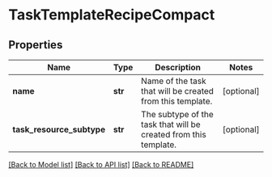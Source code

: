 # TaskTemplateRecipeCompact

## Properties
Name | Type | Description | Notes
------------ | ------------- | ------------- | -------------
**name** | **str** | Name of the task that will be created from this template. | [optional] 
**task_resource_subtype** | **str** | The subtype of the task that will be created from this template. | [optional] 

[[Back to Model list]](../README.md#documentation-for-models) [[Back to API list]](../README.md#documentation-for-api-endpoints) [[Back to README]](../README.md)

